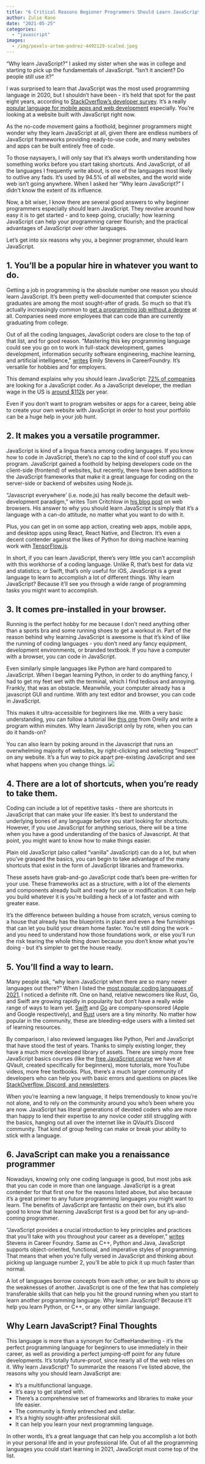 ```yaml
---
title: "6 Critical Reasons Beginner Programmers Should Learn JavaScript in 2022"
author: Zulie Rane
date: "2021-05-25"
categories: 
  - "javascript"
images:
  - /img/pexels-artem-podrez-4492129-scaled.jpeg
---
```


“Why learn JavaScript?” I asked my sister when she was in college and starting to pick up the fundamentals of JavaScript. “Isn’t it ancient? Do people still use it?” 

I was surprised to learn that JavaScript was the most used programming language in 2020, but I shouldn’t have been - it’s held that spot for the past eight years, according to [StackOverflow’s developer survey](https://insights.stackoverflow.com/survey/2020#most-popular-technologies). It’s a really [popular language for mobile apps and web development](https://qvault.io/misc/popular-coding-languages-2021/#javascript) especially. You’re looking at a website built with JavaScript right now. 

As the no-code movement gains a foothold, beginner programmers might wonder why they learn JavaScript at all, given there are endless numbers of JavaScript frameworks providing ready-to-use code, and many websites and apps can be built entirely free of code.

To those naysayers, I will only say that it’s always worth understanding how something works before you start taking shortcuts. And JavaScript, of all the languages I frequently write about, is one of the languages most likely to outlive any fads. It’s used by 94.5% of all websites, and the world wide web isn’t going anywhere. When I asked her “Why learn JavaScript?” I didn’t know the extent of its influence. 

Now, a bit wiser, I know there are several good answers to why beginner programmers especially should learn JavaScript. They revolve around how easy it is to get started - and to keep going, crucially; how learning JavaScript can help your programming career flourish; and the practical advantages of JavaScript over other languages. 

Let’s get into six reasons why you, a beginner programmer, should learn JavaScript.

## 1\. You’ll be a popular hire in whatever you want to do.

Getting a job in programming is the absolute number one reason you should learn JavaScript. It’s been pretty well-documented that computer science graduates are among the most sought-after of grads. So much so that it’s actually increasingly common to [get a programming job without a degree](https://qvault.io/jobs/get-a-programming-job-with-no-experience/) at all. Companies need more employees that can code than are currently graduating from college. 

Out of all the coding languages, JavaScript coders are close to the top of that list, and for good reason. “Mastering this key programming language could see you go on to work in full-stack development, games development, information security software engineering, machine learning, and artificial intelligence," [writes](https://careerfoundry.com/en/blog/web-development/should-you-learn-javascript/) Emily Stevens in CareerFoundry. It’s versatile for hobbies and for employers. 

This demand explains why you should learn JavaScript: [72% of companies](https://devskiller.com/it-skills-report-2020/) are looking for a JavaScript coder. As a JavaScript developer, the median wage in the US is [around $112k](https://www.indeed.com/salaries/Javascript-Developer-Salaries) per year. 

Even if you don’t want to program websites or apps for a career, being able to create your own website with JavaScript in order to host your portfolio can be a huge help in your job hunt. 

## 2\. It makes you a versatile programmer.

JavaScript is kind of a lingua franca among coding languages. If you know how to code in JavaScript, there’s no cap to the kind of cool stuff you can program. JavaScript gained a foothold by helping developers code on the client-side (frontend) of websites, but recently, there have been additions to the JavaScript frameworks that make it a great language for coding on the server-side or backend of websites using Node.js. 

“Javascript everywhere’ (i.e. node.js) has really become the default web-development paradigm,” writes Tom Critchlow in [his blog post](https://tomcritchlow.com/2021/01/14/new-browsers/) on web browsers. His answer to why you should learn JavaScript is simply that it’s a language with a can-do attitude, no matter what you want to do with it.

Plus, you can get in on some app action, creating web apps, mobile apps, and desktop apps using React, React Native, and Electron. It’s even a decent contender against the likes of Python for doing machine learning work with [TensorFlow.js](https://www.tensorflow.org/js). 

In short, if you can learn JavaScript, there’s very little you can’t accomplish with this workhorse of a coding language. Unlike R, that’s best for data viz and statistics; or Swift, that’s only useful for iOS, JavaScript is a great language to learn to accomplish a lot of different things. Why learn JavaScript? Because it’ll see you through a wide range of programming tasks you might want to accomplish. 

## 3\. It comes pre-installed in your browser.

Running is the perfect hobby for me because I don’t need anything other than a sports bra and some running shoes to get a workout in. Part of the reason behind why learning JavaScript is awesome is that it’s kind of like the running of coding languages - you don’t need any fancy equipment, development environments, or branded textbook. If you have a computer with a browser, you can code in JavaScript. 

Even similarly simple languages like Python are hard compared to JavaScript. When I began learning Python, in order to do anything fancy, I had to get my feet wet with the terminal, which I find tedious and annoying. Frankly, that was an obstacle. Meanwhile, your computer already has a javascript GUI and runtime. With any text editor and browser, you can code in JavaScript. 

This makes it ultra-accessible for beginners like me. With a very basic understanding, you can follow a tutorial like [this one](https://www.oreilly.com/library/view/javascript-jquery/9781491948583/ch01.html) from Oreilly and write a program within minutes. Why learn JavaScript only by rote, when you can do it hands-on? 

You can also learn by poking around in the Javascript that runs an overwhelming majority of websites, by right-clicking and selecting “inspect” on any website. It’s a fun way to pick apart pre-existing JavaScript and see what happens when you change things. ![](https://lh3.googleusercontent.com/TXbn1zmVBTRwSROeE1dRagznXw-tHXP0aSGV9bo0oOsZsLJLPRoTTizBGpuMXd7msGheRemVGIHHZ1FdGnBb9cBmoz8rmxHSv97Zg3K0c5Z4Ai6UDUysJjzmrAr1HlFr_bvWNvJk)

## 4\. There are a lot of shortcuts, when you’re ready to take them.

Coding can include a lot of repetitive tasks - there are shortcuts in JavaScript that can make your life easier. It’s best to understand the underlying bones of any language before you start looking for shortcuts. However, if you use JavaScript for anything serious, there will be a time when you have a good understanding of the basics of Javascript. At that point, you might want to know how to make things easier. 

Plain old JavaScript (also called “vanilla” JavaScript) can do a lot, but when you’ve grasped the basics, you can begin to take advantage of the many shortcuts that exist in the form of JavaScript libraries and frameworks. 

These assets have grab-and-go JavaScript code that’s been pre-written for your use. These frameworks act as a structure, with a lot of the elements and components already built and ready for use or modification. It can help you build whatever it is you’re building a heck of a lot faster and with greater ease.

It’s the difference between building a house from scratch, versus coming to a house that already has the blueprints in place and even a few furnishings that can let you build your dream home faster. You’re still doing the work - and you need to understand how those foundations work, or else you’ll run the risk tearing the whole thing down because you don’t know what you’re doing - but it’s simpler to get the house ready.

## 5\. You’ll find a way to learn.

Many people ask, “why learn JavaScript when there are so many newer languages out there?” When I listed the [most popular coding languages of 2021](https://qvault.io/misc/popular-coding-languages-2021/), I noticed a definite rift. One on hand, relative newcomers like Rust, Go, and Swift are growing rapidly in popularity but don’t have a really wide range of ways to learn yet. [Swift](https://qvault.io/misc/popular-coding-languages-2021/#swift) and [Go](https://qvault.io/misc/popular-coding-languages-2021/#go) are company-sponsored (Apple and Google respectively), and [Rust](https://qvault.io/misc/popular-coding-languages-2021/#rust) users are a tiny minority. No matter how popular in the community, these are bleeding-edge users with a limited set of learning resources. 

By comparison, I also reviewed languages like Python, Perl and JavaScript that have stood the test of years. Thanks to simply existing longer, they have a much more developed library of assets. There are simply more free JavaScript basics courses (like the [free JavaScript course](https://qvault.io/basic-intro-to-coding-javascript-course/) we have at QVault, created specifically for beginners), more tutorials, more YouTube videos, more free textbooks. Plus, there’s a much larger community of developers who can help you with basic errors and questions on places like [StackOverflow, Discord, and newsletters](https://www.reddit.com/r/reactjs/comments/80f9yz/what_are_some_of_the_best_javascript_communities/). 

When you’re learning a new language, it helps tremendously to know you’re not alone, and to rely on the community around you who’s been where you are now. JavaScript has literal generations of devoted coders who are more than happy to lend their expertise to any novice coder still struggling with the basics, hanging out all over the internet like in QVault’s Discord community. That kind of group feeling can make or break your ability to stick with a language.

## 6\. JavaScript can make you a renaissance programmer

Nowadays, knowing only one coding language is good, but most jobs ask that you can code in more than one language. JavaScript is a great contender for that first one for the reasons listed above, but also because it’s a great primer to any future programming languages you might want to learn. The benefits of JavaScript are fantastic on their own, but it’s also good to know that learning JavaScript first is a good bet for any up-and-coming programmer.

“JavaScript provides a crucial introduction to key principles and practices that you’ll take with you throughout your career as a developer,” [writes](https://careerfoundry.com/en/blog/web-development/should-you-learn-javascript/) Stevens in Career Foundry. Same as C++, Python and Java, JavaScript supports object-oriented, functional, and imperative styles of programming. That means that when you’re fully versed in JavaScript and thinking about picking up language number 2, you’ll be able to pick it up much faster than normal. 

A lot of languages borrow concepts from each other, or are built to shore up the weaknesses of another. JavaScript is one of the few that has completely transferable skills that can help you hit the ground running when you start to learn another programming language. Why learn JavaScript? Because it’ll help you learn Python, or C++, or any other similar language. 

## Why Learn JavaScript? Final Thoughts

This language is more than a synonym for CoffeeHandwriting - it’s the perfect programming language for beginners to use immediately in their career, as well as providing a perfect jumping-off point for any future developments. It’s totally future-proof, since nearly all of the web relies on it. Why learn JavaScript? To summarize the reasons I’ve listed above, the reasons why you should learn JavaScript are:

- It’s a multifunctional language.
- It’s easy to get started with.
- There’s a comprehensive set of frameworks and libraries to make your life easier.
- The community is firmly entrenched and stellar.
- It’s a highly sought-after professional skill.
- It can help you learn your next programming language.

In other words, it’s a great language that can help you accomplish a lot both in your personal life and in your professional life. Out of all the programming languages you could start learning in 2021, JavaScript must come top of the list.
